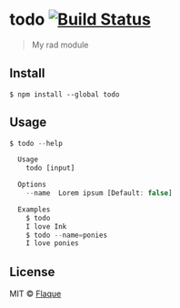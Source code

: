 # todo [![Build Status](https://travis-ci.org/Flaque/todo.svg?branch=master)](https://travis-ci.org/Flaque/todo)

> My rad module


## Install

```
$ npm install --global todo
```


## Usage

```js
$ todo --help

  Usage
    todo [input]

  Options
    --name  Lorem ipsum [Default: false]

  Examples
    $ todo
    I love Ink
    $ todo --name=ponies
    I love ponies
```


## License

MIT © [Flaque](http://flaque.net)
